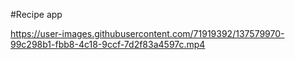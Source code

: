 #Recipe app



https://user-images.githubusercontent.com/71919392/137579970-99c298b1-fbb8-4c18-9ccf-7d2f83a4597c.mp4

